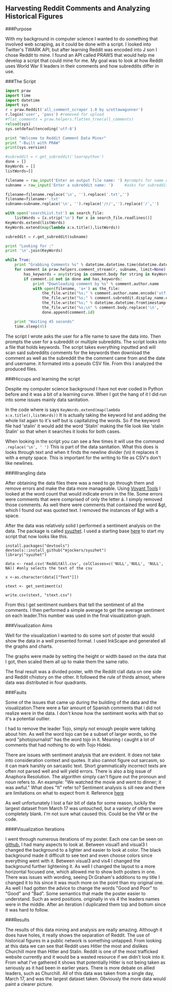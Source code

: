 Harvesting Reddit Comments and Analyzing Historical Figures
------
###Purpose

With my background in computer science I wanted to do something that involved web scraping, as it could be done with a script. I looked into Twitter's TWARK API, but after learning Reddit was encoded into J son I chose Reddit to mine. I found an API called PRAWS that would help me develop a script that could mine for me. My goal was to look at how Reddit uses World War II leaders in their comments and how subreddits differ in use. 

###The Script

```python
import praw
import time
import datetime
import sys
r = praw.Reddit('all_comment_scraper 1.0 by u/ottawagunner')
r.login('user', 'pass') #removed for upload
#flat_comments = praw.helpers.flatten_tree(all_comments)
reload(sys)
sys.setdefaultencoding('utf-8')

print "Welcome to Reddit Comment Data Miner"
print "-Built with PRAW"
print(sys.version)

#subreddit = r.get_subreddit('learnpython')
done = []
KeyWords = []
listWords=[]

filename = raw_input('Enter an output file name: ') #prompts for name of file to write to
subname = raw_input('Enter a subreddit name: ')     #asks for subreddit

filename=filename.replace('\n', '').replace('.txt','')
filename=filename+'.txt'
subname=subname.replace('\n', '').replace('/r/','').replace('/','')

with open('searchList.txt') as search_file:
    listWords = [x.strip('\n') for x in search_file.readlines()]
KeyWords.extend(listWords)
KeyWords.extend(map(lambda x:x.title(),listWords))

subreddit = r.get_subreddit(subname)

print "Looking for :"
print '\n'.join(KeyWords)

while True:
    print "Grabbing Comments %s" % datetime.datetime.time(datetime.datetime.now())
    for comment in praw.helpers.comment_stream(r, subname, limit=None):
        has_keywords = any(string in comment.body for string in KeyWords)
        if comment.id not in done and has_keywords:
            print "Downloading comment by %s" % comment.author.name
            with open(filename, 'a+') as the_file:
                the_file.write("%s;" % comment.author.name.encode('utf-8'))
                the_file.write("%s;" % comment.subreddit.display_name.encode('utf-8'))
                the_file.write("%s;" % datetime.datetime.fromtimestamp(comment.created_utc).strftime('%Y-%m-%d %H:%M:%S').encode('utf-8'))
                the_file.write("%s;\n" % comment.body.replace('\n', ' ').replace('\r', '').replace(';',' ').encode('utf-8'))
                done.append(comment.id)

    print "Waiting 45 seconds"
    time.sleep(45)
```

The script I wrote asks the user for a file name to save the data into. Then prompts the user for a subreddit or multiple subreddits. The script looks into a file that holds keywords. The script takes everything inputted and will scan said subreddits comments for the keywords then download the comment as well as the subreddit the the comment came from and the date and username. it formated into a pseudo CSV file. From this I analyzed the produced files.

###Hiccups and learning the script

Despite my computer science background I have not ever coded in Python before and it was a bit of a learning curve. When I got the hang of it I did run into some issues mainly data sanitation. 

In the code where is says 
`KeyWords.extend(map(lambda x:x.title(),listWords))` 
It is actually taking the keyword list and adding the whole list again to it's self but is capitalizing the words. So if the keyword file had 'stalin' it would add the word 'Stalin' making the file look like 'stalin Stalin' so that when it searches it looks for both cases.

When looking in the script you can see a few times it will use the command 
`.replace('\n', ' ')`
This is part of the data sanitation. What this does is looks through text and when it finds the newline divider (\n) it replaces it with a empty space. This is important for the writing to file as CSV's don't like newlines.

###Wrangling data

After obtaining the data files there was a need to go through them and remove errors and make the data more manageable. Using [Voyant Tools](voyant-tools.org) I looked at the word count that would indicate errors in the file. Some errors were comments that were comprised of only the letter á. I simply removed those comments. As well there were comments that contained the word &gt, which I found out was quoted text. I removed the instances of &gt with a space.

After the data was relatively solid I performed a sentiment analysis on the data. The package is called [syuzhet](https://github.com/mjockers/syuzhet). I used a starting base [here](https://gist.githubusercontent.com/shawngraham/87bb74b576395737fc76/raw/3abe097b2d8d6f59ebe1cc6bf51f11ee78576f6d/working-w-syuzhet.R) to start my script that now looks like this.
```
install.packages("devtools")
devtools::install_github("mjockers/syuzhet")
library("syuzhet")

data <- read.csv('RedditAll.csv', colClasses=c('NULL','NULL', 'NULL', NA)) #only selects the text of the csv

x <-as.character(data[["Text"]]) 

stext <- get_sentiment(x)

write.csv(stext, "stext.csv")
```
From this I get sentiment numbers that tell the sentiment of all the comments. I then performed a simple average to get the average sentiment on each leader.This number was used in the final visualization graph.

###Visualization Aims

Well for the visualization I wanted to do some sort of poster that would show the data in a well presented format. I used InkScape and generated all the graphs and charts.

The graphs were made by setting the height or width based on the data that I got, then scaled them all up to make them the same ratio. 

The final result was a divided poster, with the Reddit r/all data on one side and Reddit r/history on the other. It followed the rule of thirds almost, where data was distributed in four quadrants. 

###Faults

Some of the issues that came up during the building of the data and the visualization.There were a fair amount of Spanish comments that i did not realize were in the data. I don't know how the sentiment works with that so it's a potential outlier. 

I had to remove the leader Tojo, simply not enough people were talking about him. As well the word tojo can be a subset of larger words, so the word "photojournalist" has the word tojo in it. Meaning i caught a lot of comments that had nothing to do with Tojo Hideki. 

There are issues with sentiment analysis that are evident. It does not take into consideration context and quotes. It also cannot figure out sarcasm, so it can mark harshly on sarcastic text. Short grammatically incorrect texts are often not parsed well and will yield errors. There is also a big issue of Anaphora Resolution. The algorithm simply can't figure out the pronoun and noun refers to. An example: "We watched the movie and went to dinner; it was awful." What does "It" refer to? Sentiment analysis is sill new and there are limitations on what to expect from it. Reference [here](http://www.cs.uic.edu/~liub/FBS/IEEE-Intell-Sentiment-Analysis.pdf)

As well unfortunately I lost a fair bit of data for some reason, luckily the largest dataset from March 17 was untouched, but a variety of others were completely blank. I'm not sure what caused this. Could be the VM or the code.    

####Visualization Iterations

I went through numerous iterations of my poster. Each one can be seen on [github.](https://github.com/Ottawagunner/RedditData/tree/master/Visual) I had many aspects to look at. Between visual1 and visual3 I changed the background to a lighter and easier to look at color. The black background made it difficult to see text and even choose colors since everything went with it. Between visual3 and vis4 I changed the background further lightening it. As well I changed the layout to a more horizontal focused one, which allowed me to show both posters in one. There was issues with wording, seeing Dr.Graham's additions to my title I changed it to his since it was much more on the point than my original one. As well I had gotten the advice to change the words "Good and Poor" to "Good" and "Bad". Some semantics that made the poster easier to understand. Such as word positions. originally in vis 4 the leaders names were in the middle. After an iteration I duplicated them top and bottom since it was hard to follow.

###Results

The results of this data mining and analysis are really amazing. Although it does have holes, it really shows the separation of Reddit. The use of historical figures in a public network is something untapped. From looking at this data we can see that Reddit uses Hitler the most and dislikes Churchill more than Hitler and Stalin. Reddit is one of the most trafficked website currently and it would be a wasted resource if we didn't look into it. From what I've gathered it shows that potentially Hitler is not being taken as seriously as it had been in earlier years. There is more debate on allied leaders, such as Churchill. All of this data was taken from a single day, March 17, and was the largest dataset taken. Obviously the more data would paint a clearer picture.
